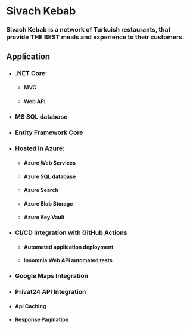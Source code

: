 # Sivach Kebab

### Sivach Kebab is a network of Turkuish restaurants, that provide THE BEST meals and experience to their customers.

## Application

* ### .NET Core:
  * #### MVC
  * #### Web API
 
* ### MS SQL database
* ### Entity Framework Core
 
* ### Hosted in Azure:
  * #### Azure Web Services
  * #### Azure SQL database
  * #### Azure Search
  * #### Azure Blob Storage
  * #### Azure Key Vault

* ### CI/CD integration with GitHub Actions
  * #### Automated application deployment
  * #### Insomnia Web APi automated tests

* ### Google Maps Integration

* ### Privat24 API Integration

* #### Api Caching
* #### Response Pagination

